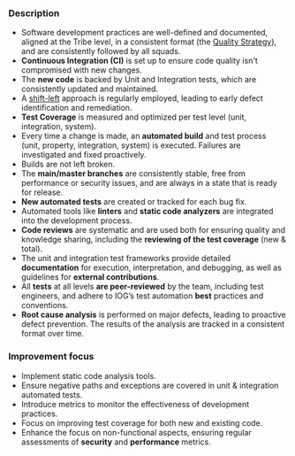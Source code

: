 ### Description

-   Software development practices are well-defined and documented, aligned at the Tribe level, in a consistent format (the [Quality Strategy](./../../../quality-strategy/getting-started.md)), and are consistently followed by all squads.
-   **Continuous Integration (CI)** is set up to ensure code quality isn't compromised with new changes.
-   The **new code** is backed by Unit and Integration tests, which are consistently updated and maintained.
-   A [shift-left](../../../quality-strategy/how-it-works.md#shift-left) approach is regularly employed, leading to early defect identification and remediation.
-   **Test Coverage** is measured and optimized per test level (unit, integration, system).
-   Every time a change is made, an **automated build** and test process (unit, property, integration, system) is executed. Failures are investigated and fixed proactively.
-   Builds are not left broken.
-   The **main/master branches** are consistently stable, free from performance or security issues, and are always in a state that is ready for release.
-   **New automated tests** are created or tracked for each bug fix.
-   Automated tools like **linters** and **static code analyzers** are integrated into the development process.
-   **Code reviews** are systematic and are used both for ensuring quality and knowledge sharing, including the **reviewing of the test coverage** (new & total).
-   The unit and integration test frameworks provide detailed **documentation** for execution, interpretation, and debugging, as well as guidelines for **external contributions**.
-   All **tests** at all levels **are peer-reviewed** by the team, including test engineers, and adhere to IOG’s test automation **best** practices and conventions.
-   **Root cause analysis** is performed on major defects, leading to proactive defect prevention. The results of the analysis are tracked in a consistent format over time.

### Improvement focus

-   Implement static code analysis tools.
-   Ensure negative paths and exceptions are covered in unit & integration automated tests.
-   Introduce metrics to monitor the effectiveness of development practices.
-   Focus on improving test coverage for both new and existing code.
-   Enhance the focus on non-functional aspects, ensuring regular assessments of **security** and **performance** metrics.
